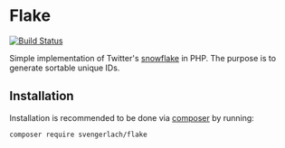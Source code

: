 # Flake 

[![Build Status](https://travis-ci.org/svengerlach/flake.svg?branch=master)](https://travis-ci.org/svengerlach/flake)

Simple implementation of Twitter's [snowflake](https://blog.twitter.com/2010/announcing-snowflake) in PHP. The purpose is to generate sortable unique IDs.  

## Installation

Installation is recommended to be done via [composer](https://getcomposer.org/) by running: 

```sh
composer require svengerlach/flake
```

